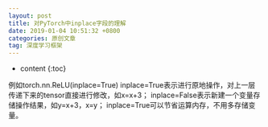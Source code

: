 ```yaml
---
layout: post
title: 对PyTorch中inplace字段的理解
date: 2019-01-04 10:51:32 +0800
categories: 原创文章
tag: 深度学习框架
---
```


* content
{:toc}

例如torch.nn.ReLU(inplace=True)
inplace=True表示进行原地操作，对上一层传递下来的tensor直接进行修改，如x=x+3；
inplace=False表示新建一个变量存储操作结果，如y=x+3，x=y；
inplace=True可以节省运算内存，不用多存储变量。

